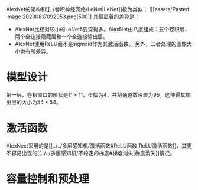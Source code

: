 AlexNet的架构和[[../卷积神经网络/LeNet|LeNet]]极为类似：
![[assets/Pasted image 20230817092953.png|500]]
其最显著的差异是：
- AlexNet比相对较小的LeNet5要深得多。AlexNet由八层组成：五个卷积层、两个全连接隐藏层和一个全连接输出层。
- AlexNet使用ReLU而不是sigmoid作为其激活函数。
另外，二者处理的图像大小也有所差异。

# 模型设计
第一层，卷积窗口的形状是$11 \times 11$，步幅为4，并将通道数设置为96，这使得其输出层的大小为$54 \times 54$。
# 激活函数
AlexNext采用的是[[../../多层感知机/激活函数#ReLU函数|ReLU激活函数]]，其更不容易出现的[[../../多层感知机/不稳定的梯度#梯度消失|梯度消失]]情况。
# 容量控制和预处理
